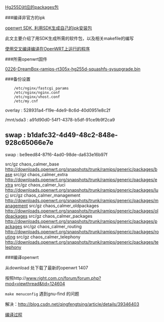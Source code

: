 [Hg255D对应的packages包](http://downloads.openwrt.org/attitude_adjustment/12.09/ramips/rt305x/packages/)

###编译非官方的ipk

[openwrt SDK, 利用SDK生成自己的ipk安装包](http://blog.chinaunix.net/uid-23780428-id-4367339.html)

此文主要介绍了用SDK生成所需的软件包，以及相关makefile的编写

[使用交叉编译编译在OpenWRT上运行的程序](http://blog.csdn.net/ffilman/article/details/5744942)


###所需openwrt固件

[0226-DreamBox-ramips-rt305x-hg255d-squashfs-sysupgrade.bin](http://download.unxmail.com/openwrt/hg255d/)

###备份设置

        /etc/nginx/fastcgi_params
        /etc/nginx/nginx.conf
        /etc/nginx/vhost.conf
        /etc/my.cnf
   
   overlay : 528931a4-f19e-4de9-8c6d-40d0951e8c2f 
   
   /mnt/sda3 : a91d90d0-54f1-4378-b5df-91ce9b9f2ca9 
   
   swap : b1dafc32-4d49-48c2-848e-928c65066e7e 
----   
   swap : be9eed84-87f6-4ad0-98de-da633e16b97f
   
src/gz chaos_calmer_base http://downloads.openwrt.org/snapshots/trunk/ramips/generic/packages/base
src/gz chaos_calmer_extra http://downloads.openwrt.org/snapshots/trunk/ramips/generic/packages/extra
src/gz chaos_calmer_luci http://downloads.openwrt.org/snapshots/trunk/ramips/generic/packages/luci
src/gz chaos_calmer_management http://downloads.openwrt.org/snapshots/trunk/ramips/generic/packages/management
src/gz chaos_calmer_oldpackages http://downloads.openwrt.org/snapshots/trunk/ramips/generic/packages/oldpackages
src/gz chaos_calmer_packages http://downloads.openwrt.org/snapshots/trunk/ramips/generic/packages/packages
src/gz chaos_calmer_routing http://downloads.openwrt.org/snapshots/trunk/ramips/generic/packages/routing
src/gz chaos_calmer_telephony http://downloads.openwrt.org/snapshots/trunk/ramips/generic/packages/telephony


###编译openwrt

从download 处下载了最新的openwrt 1407 

按照http://www.right.com.cn/forum/forum.php?mod=viewthread&tid=124604

`make menuconfig` 遇到gnu-find 的问题

解决：http://blog.csdn.net/qingfengtsing/article/details/39346403

[编译过程](http://www.right.com.cn/forum/thread-83746-1-1.html)


